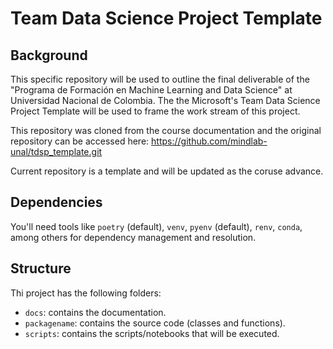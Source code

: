 # Team Data Science Project Template
## Background
This specific repository will be used to outline the final deliverable of the "Programa de Formación en Machine Learning and Data Science" at Universidad Nacional de Colombia. The the Microsoft's Team Data Science Project Template will be used to frame the work stream of this project.

This repository was cloned from the course documentation and the original repository can be accessed here: https://github.com/mindlab-unal/tdsp_template.git

Current repository is a template and will be updated as the coruse advance.

## Dependencies
You'll need tools like `poetry` (default), `venv`, `pyenv` (default), `renv`, `conda`, among others for dependency management and resolution.

## Structure
Thi project has the following folders:

* `docs`: contains the documentation.
* `packagename`: contains the source code (classes and functions).
* `scripts`: contains the scripts/notebooks that will be executed.
